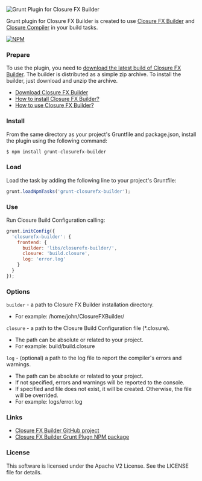 ![Grunt Plugin for Closure FX Builder](https://lh6.googleusercontent.com/-7FawEk8cIXE/UxoQfjfg-dI/AAAAAAAAAJY/cTBvkTLei04/w699-h178-no/ClosureFXBuilderGrunt.png)

Grunt plugin for Closure FX Builder is created to use [Closure FX Builder](https://github.com/DigiArea/closurefx-builder) and [Closure Compiler](https://developers.google.com/closure/compiler/) in your build tasks.

[![NPM](https://nodei.co/npm/grunt-closurefx-builder.png?compact=true)](https://nodei.co/npm/grunt-closurefx-builder/)

### Prepare

To use the plugin, you need to [download the latest build of Closure FX Builder](https://github.com/DigiArea/closurefx-builder/releases). The builder is distributed as a simple zip archive. To install the builder, just download and unzip the archive.
 
 - [Download Closure FX Builder](https://github.com/DigiArea/closurefx-builder/releases)
 - [How to install Closure FX Builder?](https://github.com/DigiArea/closurefx-builder#installation-and-running)
 - [How to use Closure FX Builder?](https://github.com/DigiArea/closurefx-builder#usage)


### Install

From the same directory as your project's Gruntfile and package.json, install the plugin using the following command:
```bash
$ npm install grunt-closurefx-builder
```

### Load

Load the task by adding the following line to your project's Gruntfile:
```javascript
grunt.loadNpmTasks('grunt-closurefx-builder');
```

### Use
Run Closure Build Configuration calling:
```javascript
grunt.initConfig({
  'closurefx-builder': {
    frontend: {
      builder: 'libs/closurefx-builder/',
      closure: 'build.closure',
      log: 'error.log'
    }
  }
});
```

### Options

```builder``` - a path to Closure FX Builder installation directory. 
  - For example: /home/john/ClosureFXBuilder/

```closure``` - a path to the Closure Build Configuration file (*.closure).
  - The path can be absolute or related to your project.
  - For example: build/build.closure

```log``` - (optional) a path to the log file to report the compiler's errors and warnings. 
  - The path can be absolute or related to your project.
  - If not specified, errors and warnings will be reported to the console. 
  - If specified and file does not exist, it will be created. Otherwise, the file will be overrided.
  - For example: logs/error.log

### Links
 
 - [Closure FX Builder GitHub project](https://github.com/DigiArea/closurefx-builder)
 - [Closure FX Builder Grunt Plugn NPM package](https://www.npmjs.org/package/grunt-closurefx-builder)

### License

This software is licensed under the Apache V2 License. See the LICENSE file for details.
